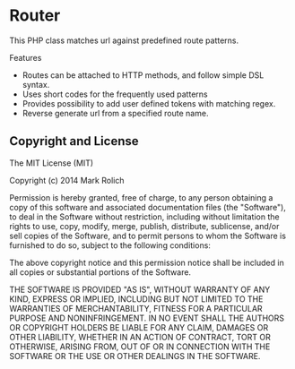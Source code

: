 Router
=================

This PHP class matches url against predefined route patterns.

Features

* Routes can be attached to HTTP methods, and follow simple DSL syntax.
* Uses short codes for the frequently used patterns
* Provides possibility to add user defined tokens with matching regex.
* Reverse generate url from a specified route name.

Copyright and License
---------------------

The MIT License (MIT)

Copyright (c) 2014 Mark Rolich

Permission is hereby granted, free of charge, to any person obtaining a copy
of this software and associated documentation files (the "Software"), to deal
in the Software without restriction, including without limitation the rights
to use, copy, modify, merge, publish, distribute, sublicense, and/or sell
copies of the Software, and to permit persons to whom the Software is
furnished to do so, subject to the following conditions:

The above copyright notice and this permission notice shall be included in
all copies or substantial portions of the Software.

THE SOFTWARE IS PROVIDED "AS IS", WITHOUT WARRANTY OF ANY KIND, EXPRESS OR
IMPLIED, INCLUDING BUT NOT LIMITED TO THE WARRANTIES OF MERCHANTABILITY,
FITNESS FOR A PARTICULAR PURPOSE AND NONINFRINGEMENT. IN NO EVENT SHALL THE
AUTHORS OR COPYRIGHT HOLDERS BE LIABLE FOR ANY CLAIM, DAMAGES OR OTHER
LIABILITY, WHETHER IN AN ACTION OF CONTRACT, TORT OR OTHERWISE, ARISING FROM,
OUT OF OR IN CONNECTION WITH THE SOFTWARE OR THE USE OR OTHER DEALINGS IN
THE SOFTWARE.